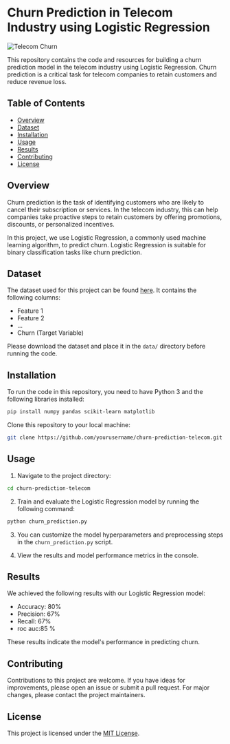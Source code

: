 
# Churn Prediction in Telecom Industry using Logistic Regression

![Telecom Churn]("churn_image.jpeg")

This repository contains the code and resources for building a churn prediction model in the telecom industry using Logistic Regression. Churn prediction is a critical task for telecom companies to retain customers and reduce revenue loss.

## Table of Contents
- [Overview](#overview)
- [Dataset](#dataset)
- [Installation](#installation)
- [Usage](#usage)
- [Results](#results)
- [Contributing](#contributing)
- [License](#license)

## Overview

Churn prediction is the task of identifying customers who are likely to cancel their subscription or services. In the telecom industry, this can help companies take proactive steps to retain customers by offering promotions, discounts, or personalized incentives.

In this project, we use Logistic Regression, a commonly used machine learning algorithm, to predict churn. Logistic Regression is suitable for binary classification tasks like churn prediction.

## Dataset

The dataset used for this project can be found [here](link_to_dataset). It contains the following columns:

- Feature 1
- Feature 2
- ...
- Churn (Target Variable)

Please download the dataset and place it in the `data/` directory before running the code.

## Installation

To run the code in this repository, you need to have Python 3 and the following libraries installed:

```bash
pip install numpy pandas scikit-learn matplotlib
```

Clone this repository to your local machine:

```bash
git clone https://github.com/yourusername/churn-prediction-telecom.git
```

## Usage

1. Navigate to the project directory:

```bash
cd churn-prediction-telecom
```

2. Train and evaluate the Logistic Regression model by running the following command:

```bash
python churn_prediction.py
```

3. You can customize the model hyperparameters and preprocessing steps in the `churn_prediction.py` script.

4. View the results and model performance metrics in the console.

## Results

We achieved the following results with our Logistic Regression model:

- Accuracy: 80%
- Precision: 67%
- Recall: 67%
- roc auc:85 %

These results indicate the model's performance in predicting churn.

## Contributing

Contributions to this project are welcome. If you have ideas for improvements, please open an issue or submit a pull request. For major changes, please contact the project maintainers.

## License

This project is licensed under the [MIT License](LICENSE).


